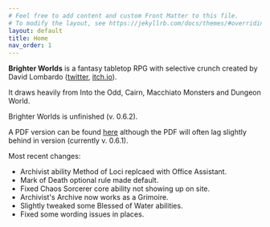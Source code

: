 ```yaml
---
# Feel free to add content and custom Front Matter to this file.
# To modify the layout, see https://jekyllrb.com/docs/themes/#overriding-theme-defaults
layout: default
title: Home
nav_order: 1
---
```


**Brighter Worlds** is a fantasy tabletop RPG with selective crunch created by David Lombardo ([twitter](https://twitter.com/AwkwardTurtle42), [itch.io](https://awkwardturtle.itch.io/)).

It draws heavily from Into the Odd, Cairn, Macchiato Monsters and Dungeon World.

Brighter Worlds is unfinished (v. 0.6.2).

A PDF version can be found [here](https://awkwardturtle.itch.io/brighter-worlds) although the PDF will often lag slightly behind in version (currently v. 0.6.1).

Most recent changes:

* Archivist ability Method of Loci replcaed with Office Assistant.
* Mark of Death optional rule made default.
* Fixed Chaos Sorcerer core ability not showing up on site.
* Archivist's Archive now works as a Grimoire.
* Slightly tweaked some Blessed of Water abilities.
* Fixed some wording issues in places.